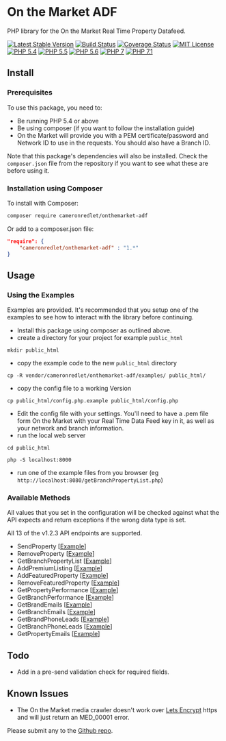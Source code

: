 # On the Market ADF

PHP library for the On the Market Real Time Property Datafeed.

[![Latest Stable Version](https://img.shields.io/packagist/v/frozensheep/rightmove-ADF.svg?style=flat-square)](https://packagist.org/packages/frozensheep/rightmove-adf)
[![Build Status](https://img.shields.io/travis/frozensheep/rightmoveADF/master.svg?style=flat-square)](https://travis-ci.org/frozensheep/rightmoveADF)
[![Coverage Status](https://coveralls.io/repos/frozensheep/rightmoveADF/badge.svg?branch=master&service=github)](https://coveralls.io/github/frozensheep/rightmoveADF?branch=master)
[![MIT License](https://img.shields.io/packagist/l/frozensheep/rightmove-ADF.svg?style=flat-square)](https://github.com/frozensheep/rightmoveADF/blob/master/LICENSE)
[![PHP 5.4](https://img.shields.io/badge/php-5.4-8892BF.svg?style=flat-square)](https://php.net/)
[![PHP 5.5](https://img.shields.io/badge/php-5.5-8892BF.svg?style=flat-square)](https://php.net/)
[![PHP 5.6](https://img.shields.io/badge/php-5.6-8892BF.svg?style=flat-square)](https://php.net/)
[![PHP 7](https://img.shields.io/badge/php-7-8892BF.svg?style=flat-square)](https://php.net/)
[![PHP 7.1](https://img.shields.io/badge/php-7.1-8892BF.svg?style=flat-square)](https://php.net/)


## Install

### Prerequisites

To use this package, you need to:
* Be running PHP 5.4 or above
* Be using composer (if you want to follow the installation guide)
* On the Market will provide you with a PEM certificate/password and Network ID to use in the requests. You should also have a Branch ID.

Note that this package's dependencies will also be installed. Check the `composer.json` file from the repository if you want to see what these are before using it.

### Installation using Composer

To install with Composer:

```sh
composer require cameronredlet/onthemarket-adf
```

Or add to a composer.json file:

```json
"require": {
	"cameronredlet/onthemarket-adf" : "1.*"
}
```

## Usage

### Using the Examples

Examples are provided. It's recommended that you setup one of the examples to see how to interact with the library before continuing.

* Install this package using composer as outlined above.
* create a directory for your project for example `public_html`

```
mkdir public_html
```

* copy the example code to the new `public_html` directory

```
cp -R vendor/cameronredlet/onthemarket-adf/examples/ public_html/
```

* copy the config file to a working Version

```
cp public_html/config.php.example public_html/config.php
```

* Edit the config file with your settings. You'll need to have a .pem file form On the Market with your Real Time Data Feed key in it, as well as your network and branch information.
* run the local web server

```
cd public_html

php -S localhost:8000
```

*  run one of the example files from you browser (eg  `http://localhost:8080/getBranchPropertyList.php`)

### Available Methods

All values that you set in the configuration will be checked against what the API expects and return exceptions if the wrong data type is set.

All 13 of the v1.2.3 API endpoints are supported.

- SendProperty [[Example](https://github.com/cameronredlet/onthemarketADF/blob/master/examples/sendProperty.php)]
- RemoveProperty [[Example](https://github.com/cameronredlet/onthemarketADF/blob/master/examples/removeProperty.php)]
- GetBranchPropertyList [[Example](https://github.com/cameronredlet/onthemarketADF/blob/master/examples/getBranchPropertyList.php)]
- AddPremiumListing [[Example](https://github.com/cameronredlet/onthemarketADF/blob/master/examples/addPremiumListing.php)]
- AddFeaturedProperty [[Example](https://github.com/cameronredlet/onthemarketADF/blob/master/examples/addFeaturedProperty.php)]
- RemoveFeaturedProperty [[Example](https://github.com/cameronredlet/onthemarketADF/blob/master/examples/removeFeaturedProperty.php)]
- GetPropertyPerformance [[Example](https://github.com/cameronredlet/onthemarketADF/blob/master/examples/getPropertyPerformance.php)]
- GetBranchPerformance [[Example](https://github.com/cameronredlet/onthemarketADF/blob/master/examples/getBranchPerformance.php)]
- GetBrandEmails [[Example](https://github.com/cameronredlet/onthemarketADF/blob/master/examples/getBrandEmails.php)]
- GetBranchEmails [[Example](https://github.com/cameronredlet/onthemarketADF/blob/master/examples/getBranchEmails.php)]
- GetBrandPhoneLeads [[Example](https://github.com/cameronredlet/onthemarketADF/blob/master/examples/getBrandPhoneLeads.php)]
- GetBranchPhoneLeads [[Example](https://github.com/cameronredlet/onthemarketADF/blob/master/examples/getBranchPhoneLeads.php)]
- GetPropertyEmails [[Example](https://github.com/cameronredlet/onthemarketADF/blob/master/examples/getPropertyEmails.php)]


## Todo

- Add in a pre-send validation check for required fields.

## Known Issues

- The On the Market media crawler doesn't work over [Lets Encrypt](https://letsencrypt.org/) https and will just return an MED_00001 error.

Please submit any to the [Github repo](https://github.com/cameronredlet/onthemarketADF/issues).
